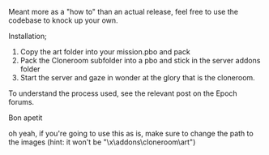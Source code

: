 Meant more as a "how to" than an actual release, feel free to use the codebase to knock up your own.

Installation;

1. Copy the art folder into your mission.pbo and pack
2. Pack the Cloneroom subfolder into a pbo and stick in the server addons folder
3. Start the server and gaze in wonder at the glory that is the cloneroom.

To understand the process used, see the relevant post on the Epoch forums.

Bon apetit

oh yeah, if you're going to use this as is, make sure to change the path to the images
(hint:  it won't be "\x\addons\cloneroom\art\")